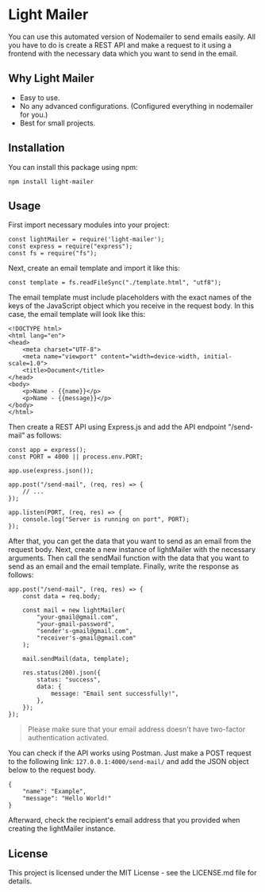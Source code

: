 # Light Mailer

You can use this automated version of Nodemailer to send emails easily. All you have to do is create a REST API and make a request to it using a frontend with the necessary data which you want to send in the email.

## Why Light Mailer

- Easy to use.
- No any advanced configurations. (Configured everything in nodemailer for you.)
- Best for small projects.



## Installation

You can install this package using npm:

```
npm install light-mailer
```

## Usage

First import necessary modules into your project:

```
const lightMailer = require('light-mailer');
const express = require("express");
const fs = require("fs");
```

Next, create an email template and import it like this:

```
const template = fs.readFileSync("./template.html", "utf8");
```

The email template must include placeholders with the exact names of the keys of the JavaScript object which you receive in the request body. In this case, the email template will look like this:

```
<!DOCTYPE html>
<html lang="en">
<head>
    <meta charset="UTF-8">
    <meta name="viewport" content="width=device-width, initial-scale=1.0">
    <title>Document</title>
</head>
<body>
    <p>Name - {{name}}</p>
    <p>Name - {{message}}</p>
</body>
</html>
```

Then create a REST API using Express.js and add the API endpoint "/send-mail" as follows:

```
const app = express();
const PORT = 4000 || process.env.PORT;

app.use(express.json());

app.post("/send-mail", (req, res) => {
    // ...
});

app.listen(PORT, (req, res) => {
    console.log("Server is running on port", PORT);
});
```

After that, you can get the data that you want to send as an email from the request body. Next, create a new instance of lightMailer with the necessary arguments. Then call the sendMail function with the data that you want to send as an email and the email template. Finally, write the response as follows:

```
app.post("/send-mail", (req, res) => {
    const data = req.body;

    const mail = new lightMailer(
        "your-gmail@gmail.com",
        "your-gmail-password",
        "sender's-gmail@gmail.com",
        "receiver's-gmail@gmail.com"
    );

    mail.sendMail(data, template);

    res.status(200).json({
        status: "success",
        data: {
            message: "Email sent successfully!",
        },
    });
});
```

> Please make sure that your email address doesn't have two-factor authentication activated.

You can check if the API works using Postman. Just make a POST request to the following link: `127.0.0.1:4000/send-mail/` and add the JSON object below to the request body.
```
{
    "name": "Example",
    "message": "Hello World!"
}
```

Afterward, check the recipient's email address that you provided when creating the lightMailer instance.

## License

This project is licensed under the MIT License - see the LICENSE.md file for details.
